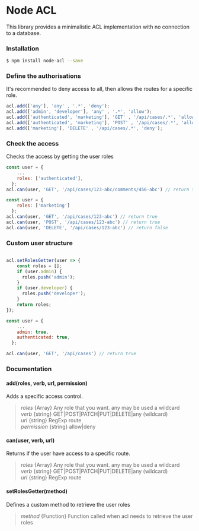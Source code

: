 # Node ACL

This library provides a minimalistic ACL implementation with no connection to a database.

### Installation
```bash
$ npm install node-acl --save


```

### Define the authorisations
It's recommended to deny access to all, then allows the routes for a specific role.

```js
acl.add(['any'], 'any' , '.*', 'deny');
acl.add(['admin', 'developer'], 'any' , '.*', 'allow');
acl.add(['authenticated', 'marketing'], 'GET' , '/api/cases/.*', 'allow');
acl.add(['authenticated', 'marketing'], 'POST' , '/api/cases/.*', 'allow');
acl.add(['marketing'], 'DELETE' , '/api/cases/.*', 'deny');
```

### Check the access
Checks the access by getting the user roles
```js
const user = {
    ...
    roles: ['authenticated'],
  };
acl.can(user, 'GET', '/api/cases/123-abc/comments/456-abc') // return true
```
```js
const user = {
    roles: ['marketing']
  };
acl.can(user, 'GET', '/api/cases/123-abc') // return true
acl.can(user, 'POST', '/api/cases/123-abc') // return true
acl.can(user, 'DELETE', '/api/cases/123-abc') // return false
```

### Custom user structure
```js

acl.setRolesGetter(user => {
    const roles = [];
    if (user.admin) {
      roles.push('admin');
    }
    if (user.developer) {
      roles.push('developer');
    }
    return roles;
});

const user = {
    ...
    admin: true,
    authenticated: true,
  };

acl.can(user, 'GET', '/api/cases') // return true
```

### Documentation

#### add(roles, verb, url, permission)
Adds a specific access control.  

>*roles* {Array<string>} Any role that you want. any may be used a wildcard  
*verb* {string} GET|POST|PATCH|PUT|DELETE|any (wildcard)  
*url* {string} RegExp route  
*permission* {string} allow|deny  
  
#### can(user, verb, url)
Returns if the user have access to a specific route.  

>*roles* {Array<string>} Any role that you want. any may be used a wildcard  
*verb* {string} GET|POST|PATCH|PUT|DELETE|any (wildcard)  
*url* {string} RegExp route  

#### setRolesGetter(method)  
Defines a custom method to retrieve the user roles  

>*method* {Function} Function called when acl needs to retrieve the user roles  

